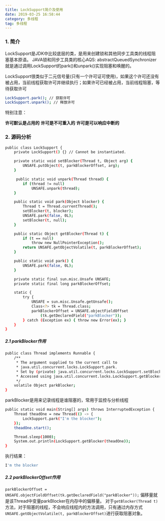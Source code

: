 ```yaml
---
title: LockSupport简介及使用
date: 2019-03-25 16:58:44
category: 多线程
tag: 多线程
---
```


### 1. 简介

LockSupport是JDK中比较底层的类，是用来创建锁和其他同步工具类的线程阻塞基本原语。
JAVA锁和同步工具类的核心AQS: abstractQueuedSynchronizer就是通过调用LockSupport的park()和unpark()实现阻塞和唤醒的。

LockSupport很类似于二元信号量(只有一个许可证可使用)，如果这个许可还没有被占用，当前线程获取许可并继续执行；如果许可已经被占用，当前线程阻塞，等待获取许可

``` bash
LockSupport.park(); // 获取许可
LockSupport.unpark(); // 释放许可
```

特别注意：

**许可默认是占用的** 
**许可是不可重入的**
**许可是可以响应中断的**

### 2. 源码分析

``` bash
public class LockSupport {
	private LockSupport() {} // Cannot be instantiated.

    private static void setBlocker(Thread t, Object arg) {
        UNSAFE.putObject(t, parkBlockerOffset, arg);
    }

     public static void unpark(Thread thread) {
        if (thread != null)
            UNSAFE.unpark(thread);
    }

    public static void park(Object blocker) {
        Thread t = Thread.currentThread();
        setBlocker(t, blocker);
        UNSAFE.park(false, 0L);
        setBlocker(t, null);
    }

    public static Object getBlocker(Thread t) {
        if (t == null)
            throw new NullPointerException();
        return UNSAFE.getObjectVolatile(t, parkBlockerOffset);
    }

    public static void park() {
        UNSAFE.park(false, 0L);
    }

    private static final sun.misc.Unsafe UNSAFE;
    private static final long parkBlockerOffset;

    static {
        try {
            UNSAFE = sun.misc.Unsafe.getUnsafe();
            Class<?> tk = Thread.class;
            parkBlockerOffset = UNSAFE.objectFieldOffset
                (tk.getDeclaredField("parkBlocker"));
        } catch (Exception ex) { throw new Error(ex); }
    }
}
```

##### 2.1 parkBlocker作用

``` bash
public class Thread implements Runnable {
	/**
     * The argument supplied to the current call to
     * java.util.concurrent.locks.LockSupport.park.
     * Set by (private) java.util.concurrent.locks.LockSupport.setBlocker
     * Accessed using java.util.concurrent.locks.LockSupport.getBlocker
     */
    volatile Object parkBlocker;
}
```

parkBlocker是用来记录线程是谁阻塞的，常用于监控与分析线程

``` bash
public static void main(String[] args) throws InterruptedException {
    Thread theadOne = new Thread(() -> {
        LockSupport.park("I'm the blocker");
    });
    theadOne.start();

    Thread.sleep(1000);
    System.out.println(LockSupport.getBlocker(theadOne));
}
```
执行结果：

``` bash
I'm the blocker
```

##### 2.2 parkBlockerOffset作用

`parkBlockerOffset = UNSAFE.objectFieldOffset(tk.getDeclaredField("parkBlocker"));` 偏移量就是该Thread中变量parkBlocker在内存中的偏移量。
对于`getBlocker(Thread t)`方法，对于阻塞的线程，不会响应线程内的方法调用，只有通过内存方式`UNSAFE.getObjectVolatile(t, parkBlockerOffset)`进行获取阻塞对象。